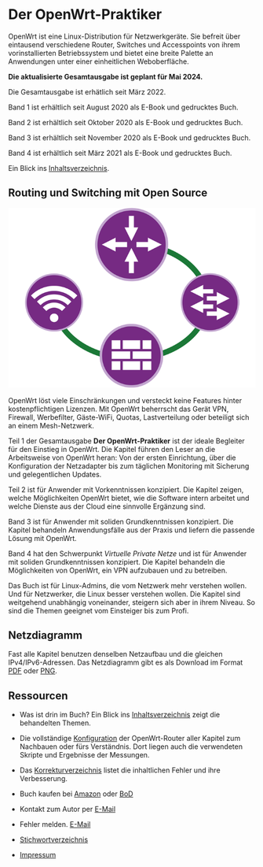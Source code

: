 # Der OpenWrt-Praktiker

OpenWrt ist eine Linux-Distribution f&uuml;r Netzwerkger&auml;te. Sie befreit &uuml;ber eintausend verschiedene Router, Switches und Accesspoints von ihrem vorinstallierten Betriebssystem und bietet eine breite Palette an Anwendungen unter einer einheitlichen Weboberfl&auml;che.

__Die aktualisierte Gesamtausgabe ist geplant f&uuml;r Mai 2024.__

Die Gesamtausgabe ist erh&auml;tlich seit M&auml;rz 2022.

Band 1 ist erh&auml;ltlich seit August 2020 als E-Book und gedrucktes Buch.

Band 2 ist erh&auml;ltlich seit Oktober 2020 als E-Book und gedrucktes Buch.

Band 3 ist erh&auml;ltlich seit November 2020 als E-Book und gedrucktes Buch.

Band 4 ist erh&auml;ltlich seit M&auml;rz 2021 als E-Book und gedrucktes Buch.



Ein Blick ins [Inhaltsverzeichnis](Inhaltsverzeichnis.md).


## Routing und Switching mit Open Source

![Cover image](images/cover.png)

OpenWrt l&ouml;st viele Einschr&auml;nkungen und versteckt keine Features hinter kostenpflichtigen Lizenzen. Mit OpenWrt beherrscht das Ger&auml;t VPN, Firewall, Werbefilter, G&auml;ste-WiFi, Quotas, Lastverteilung oder beteiligt sich an einem Mesh-Netzwerk.

Teil 1 der Gesamtausgabe __Der OpenWrt-Praktiker__ ist der ideale Begleiter f&uuml;r den Einstieg in OpenWrt. Die Kapitel f&uuml;hren den Leser an die Arbeitsweise von OpenWrt heran: Von der ersten Einrichtung, &uuml;ber die Konfiguration der Netzadapter bis zum t&auml;glichen Monitoring mit Sicherung und gelegentlichen Updates.

Teil 2 ist für Anwender mit Vorkenntnissen konzipiert. Die Kapitel zeigen, welche M&ouml;glichkeiten OpenWrt bietet, wie die Software intern arbeitet und welche Dienste aus der Cloud eine sinnvolle Erg&auml;nzung sind.

Band 3 ist für Anwender mit soliden Grundkenntnissen konzipiert. Die Kapitel behandeln Anwendungsfälle aus der Praxis und liefern die passende Lösung mit OpenWrt.

Band 4 hat den Schwerpunkt _Virtuelle Private Netze_ und ist für Anwender mit soliden Grundkenntnissen konzipiert. Die Kapitel behandeln die M&ouml;glichkeiten von OpenWrt, ein VPN aufzubauen und zu betreiben.


Das Buch ist f&uuml;r Linux-Admins, die vom Netzwerk mehr verstehen wollen. Und f&uuml;r Netzwerker, die Linux besser verstehen wollen. Die Kapitel sind weitgehend unabh&auml;ngig voneinander, steigern sich aber in ihrem Niveau. So sind die Themen geeignet vom Einsteiger bis zum Profi.


## Netzdiagramm
Fast alle Kapitel benutzen denselben Netzaufbau und die gleichen IPv4/IPv6-Adressen. Das Netzdiagramm gibt es als Download im Format [PDF](Netzdiagramm.pdf) oder [PNG](Netzdiagramm.png).


## Ressourcen

* Was ist drin im Buch? Ein Blick ins [Inhaltsverzeichnis](Inhaltsverzeichnis.md) zeigt die behandelten Themen.

* Die vollst&auml;ndige [Konfiguration](Kapitel/Gesamtausgabe/) der OpenWrt-Router aller Kapitel zum Nachbauen oder f&uuml;rs Verst&auml;ndnis. Dort liegen auch die verwendeten Skripte und Ergebnisse der Messungen.

* Das [Korrekturverzeichnis](errata.pdf) listet die inhaltlichen Fehler und ihre Verbesserung.

* Buch kaufen bei [Amazon](https://www.amazon.de/-/de/Markus-Stubbig/dp/3755709937/) oder [BoD](https://www.bod.de/buchshop/der-openwrt-praktiker-markus-stubbig-9783755709930)

* Kontakt zum Autor per [E-Mail](mailto:der.openwrt.praktiker@gmail.com)

* Fehler melden. [E-Mail](mailto:der.openwrt.praktiker@gmail.com?subject=Fehler)

* [Stichwortverzeichnis](Stichwortverzeichnis.pdf)

* [Impressum](Impressum.md)
